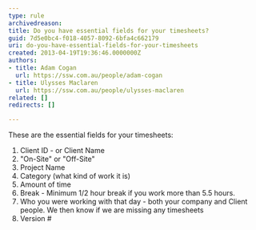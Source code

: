 ```yaml
---
type: rule
archivedreason: 
title: Do you have essential fields for your timesheets?
guid: 7d5e0bc4-f018-4057-8092-6bfa4c662179
uri: do-you-have-essential-fields-for-your-timesheets
created: 2013-04-19T19:36:46.0000000Z
authors:
- title: Adam Cogan
  url: https://ssw.com.au/people/adam-cogan
- title: Ulysses Maclaren
  url: https://ssw.com.au/people/ulysses-maclaren
related: []
redirects: []

---
```



<p>These are the essential fields for your timesheets&#58;</p><ol><li>Client ID - or Client Name</li><li>&quot;On-Site&quot; or &quot;Off-Site&quot;</li><li>Project Name</li><li>Category (what kind of work it is)</li><li>Amount of time</li><li>Break - Minimum&#160;1/2 hour break if you work more than 5.5 hours.</li><li>Who you were working with that day - both your company and Client people. We then know if we are missing any timesheets</li><li>Version #</li></ol>
<br><excerpt class='endintro'></excerpt><br>



